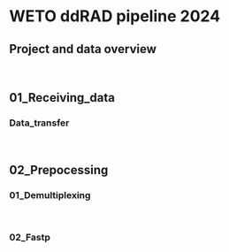 # WETO ddRAD pipeline 2024
## Project and data overview
<br>

## 01_Receiving_data
### Data_transfer
<br>

## 02_Prepocessing
### 01_Demultiplexing
<br>

### 02_Fastp
